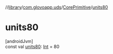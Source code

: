 //[library](../../../index.md)/[com.glovoapp.uds](../index.md)/[CorePrimitive](index.md)/[units80](units80.md)

# units80

[androidJvm]\
const val [units80](units80.md): [Int](https://kotlinlang.org/api/latest/jvm/stdlib/kotlin/-int/index.html) = 80
